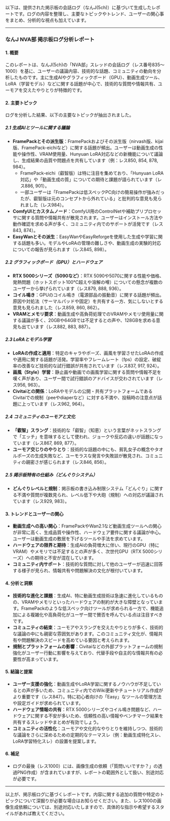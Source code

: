 以下は、提供された掲示板の会話ログ（なんJ(5ch)）に基づいて生成したレポートです。ログの内容を整理し、主要なトピックやトレンド、ユーザーの関心事をまとめ、分析的な視点も加えています。

---

### **なんJ NVA部 掲示板ログ分析レポート**

#### **1. 概要**
このレポートは、なんJ(5ch)の「NVA部」スレッドの会話ログ（レス番号835～1000）を基に、ユーザーの議論内容、技術的な話題、コミュニティの動向を分析したものです。主に生成AIやグラフィックボード（GPU）、動画生成ツール、LoRA（学習モデル）などに関する話題が中心で、技術的な質問や情報共有、ユーモアを交えたやりとりが特徴的です。

#### **2. 主要トピック**
ログを分析した結果、以下の主要なトピックが抽出されました。

##### **2.1 生成AIとツールに関する議論**
- **FramePackとその派生版**：FramePackおよびその派生版（nirvash版、kijai版、FramePack-eichiなど）に関する話題が頻出。ユーザーは動画生成の性能や操作性、VRAM使用量、Hunyuan LoRA対応などの新機能について議論し、生成結果の品質や問題点を共有しています（例：レス850, 854, 878, 984）。
  - FramePack-eichi（叡智版）は特に注目を集めており、「Hunyuan LoRA対応」や「動画生成の質」についての期待と課題が語られています（レス886, 901）。
  - 一部ユーザーは「FramePackは低スペックPC向けの簡易操作が強みだったが、叡智版は元のコンセプトから外れている」と批判的な意見も見られました（レス984）。
- **ComfyUIとカスタムノード**：ComfyUI用のControlNetや補助プリプロセッサに関する質問や情報共有が散見されます。ユーザーはインストール方法や動作確認を求める声が多く、コミュニティ内でのサポートが活発です（レス843, 874）。
- **EasyWanとその派生**：EasyWanやEasyReforgeを使用した生成や学習に関する話題も多い。モデルやLoRAの管理の難しさや、動画生成の実験的対応についての報告が見られます（レス845, 898）。

##### **2.2 グラフィックボード（GPU）とハードウェア**
- **RTX 5000シリーズ（5090など）**：RTX 5090や5070に関する性能や価格、発熱問題（ホットスポット100℃超えや溶解の噂）についての懸念が複数のユーザーから挙げられています（レス879, 888, 936）。
- **コイル鳴き**：GPUのコイル鳴き（電源部品の振動音）に関する話題が頻出。原因や対処法（サーマルパッドや固定）を共有する一方、気にしないとする意見も見られました（レス859, 860, 862）。
- **VRAMとメモリ要求**：動画生成や高負荷処理でのVRAMやメモリ使用量に関する議論が多く、20GBや64GBでは不足するとの声や、128GBを求める意見も出ています（レス882, 883, 887）。

##### **2.3 LoRAとモデル学習**
- **LoRAの作成と適用**：特定のキャラやポーズ、画風を学習させたLoRAの作成や適用に関する話題が活発。学習率やフレームレート（fps）の設定、破綻率の改善など技術的な試行錯誤が共有されています（レス837, 917, 924）。
- **画風（Style）学習**：静止画や動画での画風学習に関する質問や情報不足を嘆く声があり、ユーザー間で試行錯誤のアドバイスが交わされています（レス956, 963）。
- **Civitaiとの関係**：LoRAやモデルの公開・共有プラットフォームであるCivitaiでの規制（peeやdiaperなど）に対する不満や、投稿時の注意点が話題に上っています（レス962, 964）。

##### **2.4 コミュニティのユーモアと文化**
- **「叡智」スラング**：技術的な「叡智」（知恵）という言葉がネットスラングで「エッチ」を意味するとして使われ、ジョークや反応の違いが話題になっています（レス867, 869, 877）。
- **ユーモア交じりのやりとり**：技術的な話題の中にも、貧乳女子の概念やタオルポーズの生成失敗など、ユーモラスな発言や失敗談が散見され、コミュニティの親密さが感じられます（レス846, 856）。

##### **2.5 掲示板特有の仕組み（どんぐりシステム）**
- **どんぐりレベルと規制**：掲示板の書き込み制限システム「どんぐり」に関する不満や質問が複数見られ、レベル低下や大砲（規制）への対応が議論されています（レス929, 983）。

#### **3. トレンドとユーザーの関心**
- **動画生成への高い関心**：FramePackやWan2.1など動画生成ツールへの関心が非常に高く、生成品質や操作性、ハードウェア要件に関する議論が中心。ユーザーは動画生成の敷居を下げるツールや手法を求めています。
- **ハードウェアの限界と期待**：生成AIの負荷増大に伴い、現行のGPU（特にVRAM）やメモリでは不足するとの声が多く、次世代GPU（RTX 5000シリーズ）への期待と不安が混在しています。
- **コミュニティ内サポート**：技術的な質問に対して他のユーザーが迅速に回答する様子が見られ、情報共有や問題解決の文化が根付いています。

#### **4. 分析と洞察**
- **技術的な進化と課題**：生成AI、特に動画生成技術は急速に進化しているものの、VRAMやメモリといったハードウェアの制約が大きな障壁となっています。FramePackのような低スペック向けツールが求められる一方で、機能追加による複雑化や高負荷化がユーザー間で賛否を呼んでいる点は注目すべきです。
- **コミュニティの結束**：ユーモアやスラングを交えたやりとりが多く、技術的な議論の中にも親密な雰囲気があります。このコミュニティ文化が、情報共有や問題解決のスピードを高めている要因と考えられます。
- **規制とプラットフォームの影響**：Civitaiなどの外部プラットフォームの規制強化がユーザー行動に影響を与えており、代替手段や自主的な情報共有の必要性が高まっています。

#### **5. 結論と提案**
- **ユーザー支援の強化**：動画生成やLoRA学習に関するノウハウが不足しているとの声が多いため、コミュニティ内でのWiki更新やチュートリアル作成がより重要です（レス847）。特に初心者向けの「Easy」なツールの管理方法や設定ガイドが求められています。
- **ハードウェア情報の共有**：RTX 5000シリーズやコイル鳴き問題など、ハードウェアに関する不安が多いため、信頼性の高い情報やベンチマーク結果を共有するスレッドやまとめが有効でしょう。
- **コミュニティの活性化**：ユーモアや文化的なやりとりを維持しつつ、技術的な議論をさらに深めるための定期的なテーマスレ（例：動画生成特化スレ、LoRA学習特化スレ）の設置を提案します。

#### **6. 補足**
- ログの最後（レス1000）には、画像生成の依頼（「質問いいですか？」の透過PNG作成）が含まれていますが、レポートの範囲外として扱い、別途対応が必要です。

---

以上が、掲示板ログに基づくレポートです。内容に関する追加の質問や特定のトピックについて深掘りが必要な場合はお知らせください。また、レス1000の画像生成依頼については、別途対応いたしますので、具体的な指示や希望するスタイルがあれば教えてください。
